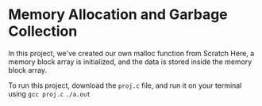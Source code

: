 # Memory Allocation and Garbage Collection
In this project, we've created our own malloc function from Scratch
Here, a memory block array is initialized, and the data is stored inside the memory block array.

To run this project, download the ```proj.c``` file, and run it on your terminal using 
```gcc proj.c```
```./a.out```
